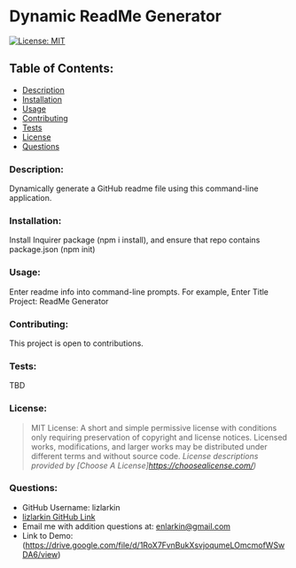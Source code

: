
# Dynamic ReadMe Generator
[![License: MIT](https://img.shields.io/badge/License-MIT-yellow.svg)](https://opensource.org/licenses/MIT)
## Table of Contents:
- [Description](###Description)
- [Installation](###Installation)
- [Usage](###Usage)
- [Contributing](###Contributing)
- [Tests](###Tests)
- [License](###License)
- [Questions](###Questions)

### Description:
Dynamically generate a GitHub readme file using this command-line application.

### Installation:
Install Inquirer package (npm i install), and ensure that repo contains package.json (npm init)

### Usage: 
Enter readme info into command-line prompts. For example, Enter Title Project: ReadMe Generator

### Contributing: 
This project is open to contributions. 

### Tests: 
TBD

### License: 
>MIT License: A short and simple permissive license with conditions only requiring preservation of copyright and license notices. Licensed works, modifications, and larger works may be distributed under different terms and without source code.
> _License descriptions provided by [Choose A License]https://choosealicense.com/)_

### Questions:
* GitHub Username: lizlarkin
* [lizlarkin GitHub Link](http://github.com/lizlarkin)
* Email me with addition questions at: enlarkin@gmail.com
* Link to Demo: (https://drive.google.com/file/d/1RoX7FvnBukXsvjoqumeLOmcmofWSwDA6/view)
